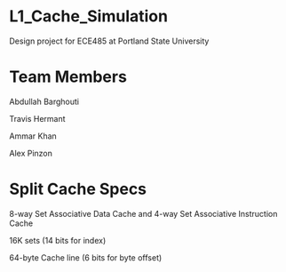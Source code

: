 # L1_Cache_Simulation
Design project for ECE485 at Portland State University

#	Team Members

Abdullah Barghouti

Travis Hermant

Ammar Khan

Alex Pinzon

# Split Cache Specs

8-way Set Associative Data Cache and 4-way Set Associative Instruction Cache

16K sets (14 bits for index)

64-byte Cache line (6 bits for byte offset)


